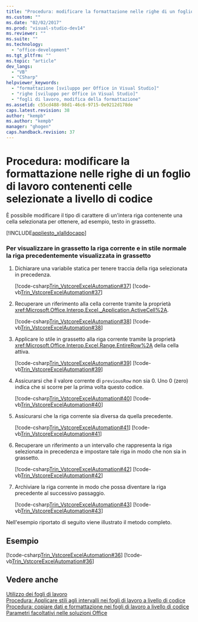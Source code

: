 ```yaml
---
title: "Procedura: modificare la formattazione nelle righe di un foglio di lavoro contenenti celle selezionate a livello di codice | Microsoft Docs"
ms.custom: ""
ms.date: "02/02/2017"
ms.prod: "visual-studio-dev14"
ms.reviewer: ""
ms.suite: ""
ms.technology: 
  - "office-development"
ms.tgt_pltfrm: ""
ms.topic: "article"
dev_langs: 
  - "VB"
  - "CSharp"
helpviewer_keywords: 
  - "formattazione [sviluppo per Office in Visual Studio]"
  - "righe [sviluppo per Office in Visual Studio]"
  - "fogli di lavoro, modifica della formattazione"
ms.assetid: c55cd488-98d1-46c6-9715-0e9212d178de
caps.latest.revision: 38
author: "kempb"
ms.author: "kempb"
manager: "ghogen"
caps.handback.revision: 37
---
```

# Procedura: modificare la formattazione nelle righe di un foglio di lavoro contenenti celle selezionate a livello di codice
  È possibile modificare il tipo di carattere di un'intera riga contenente una cella selezionata per ottenere, ad esempio, testo in grassetto.  
  
 [!INCLUDE[appliesto_xlalldocapp](../vsto/includes/appliesto-xlalldocapp-md.md)]  
  
### Per visualizzare in grassetto la riga corrente e in stile normale la riga precedentemente visualizzata in grassetto  
  
1.  Dichiarare una variabile statica per tenere traccia della riga selezionata in precedenza.  
  
     [!code-csharp[Trin_VstcoreExcelAutomation#37](../snippets/csharp/VS_Snippets_OfficeSP/Trin_VstcoreExcelAutomation/CS/Sheet1.cs#37)]
     [!code-vb[Trin_VstcoreExcelAutomation#37](../snippets/visualbasic/VS_Snippets_OfficeSP/Trin_VstcoreExcelAutomation/VB/Sheet1.vb#37)]  
  
2.  Recuperare un riferimento alla cella corrente tramite la proprietà <xref:Microsoft.Office.Interop.Excel._Application.ActiveCell%2A>.  
  
     [!code-csharp[Trin_VstcoreExcelAutomation#38](../snippets/csharp/VS_Snippets_OfficeSP/Trin_VstcoreExcelAutomation/CS/Sheet1.cs#38)]
     [!code-vb[Trin_VstcoreExcelAutomation#38](../snippets/visualbasic/VS_Snippets_OfficeSP/Trin_VstcoreExcelAutomation/VB/Sheet1.vb#38)]  
  
3.  Applicare lo stile in grassetto alla riga corrente tramite la proprietà <xref:Microsoft.Office.Interop.Excel.Range.EntireRow%2A> della cella attiva.  
  
     [!code-csharp[Trin_VstcoreExcelAutomation#39](../snippets/csharp/VS_Snippets_OfficeSP/Trin_VstcoreExcelAutomation/CS/Sheet1.cs#39)]
     [!code-vb[Trin_VstcoreExcelAutomation#39](../snippets/visualbasic/VS_Snippets_OfficeSP/Trin_VstcoreExcelAutomation/VB/Sheet1.vb#39)]  
  
4.  Assicurarsi che il valore corrente di `previousRow` non sia 0.  Uno 0 \(zero\) indica che si scorre per la prima volta questo codice.  
  
     [!code-csharp[Trin_VstcoreExcelAutomation#40](../snippets/csharp/VS_Snippets_OfficeSP/Trin_VstcoreExcelAutomation/CS/Sheet1.cs#40)]
     [!code-vb[Trin_VstcoreExcelAutomation#40](../snippets/visualbasic/VS_Snippets_OfficeSP/Trin_VstcoreExcelAutomation/VB/Sheet1.vb#40)]  
  
5.  Assicurarsi che la riga corrente sia diversa da quella precedente.  
  
     [!code-csharp[Trin_VstcoreExcelAutomation#41](../snippets/csharp/VS_Snippets_OfficeSP/Trin_VstcoreExcelAutomation/CS/Sheet1.cs#41)]
     [!code-vb[Trin_VstcoreExcelAutomation#41](../snippets/visualbasic/VS_Snippets_OfficeSP/Trin_VstcoreExcelAutomation/VB/Sheet1.vb#41)]  
  
6.  Recuperare un riferimento a un intervallo che rappresenta la riga selezionata in precedenza e impostare tale riga in modo che non sia in grassetto.  
  
     [!code-csharp[Trin_VstcoreExcelAutomation#42](../snippets/csharp/VS_Snippets_OfficeSP/Trin_VstcoreExcelAutomation/CS/Sheet1.cs#42)]
     [!code-vb[Trin_VstcoreExcelAutomation#42](../snippets/visualbasic/VS_Snippets_OfficeSP/Trin_VstcoreExcelAutomation/VB/Sheet1.vb#42)]  
  
7.  Archiviare la riga corrente in modo che possa diventare la riga precedente al successivo passaggio.  
  
     [!code-csharp[Trin_VstcoreExcelAutomation#43](../snippets/csharp/VS_Snippets_OfficeSP/Trin_VstcoreExcelAutomation/CS/Sheet1.cs#43)]
     [!code-vb[Trin_VstcoreExcelAutomation#43](../snippets/visualbasic/VS_Snippets_OfficeSP/Trin_VstcoreExcelAutomation/VB/Sheet1.vb#43)]  
  
 Nell'esempio riportato di seguito viene illustrato il metodo completo.  
  
## Esempio  
 [!code-csharp[Trin_VstcoreExcelAutomation#36](../snippets/csharp/VS_Snippets_OfficeSP/Trin_VstcoreExcelAutomation/CS/Sheet1.cs#36)]
 [!code-vb[Trin_VstcoreExcelAutomation#36](../snippets/visualbasic/VS_Snippets_OfficeSP/Trin_VstcoreExcelAutomation/VB/Sheet1.vb#36)]  
  
## Vedere anche  
 [Utilizzo dei fogli di lavoro](../vsto/working-with-worksheets.md)   
 [Procedura: Applicare stili agli intervalli nei fogli di lavoro a livello di codice](../vsto/how-to-programmatically-apply-styles-to-ranges-in-workbooks.md)   
 [Procedura: copiare dati e formattazione nei fogli di lavoro a livello di codice](../vsto/how-to-programmatically-copy-data-and-formatting-across-worksheets.md)   
 [Parametri facoltativi nelle soluzioni Office](../vsto/optional-parameters-in-office-solutions.md)  
  
  